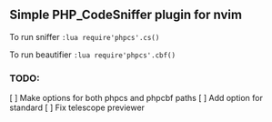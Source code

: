 ## Simple PHP_CodeSniffer plugin for nvim

To run sniffer
`:lua require'phpcs'.cs()`

To run beautifier
`:lua require'phpcs'.cbf()`


### TODO:
 [ ] Make options for both phpcs and phpcbf paths
 [ ] Add option for standard
 [ ] Fix telescope previewer

